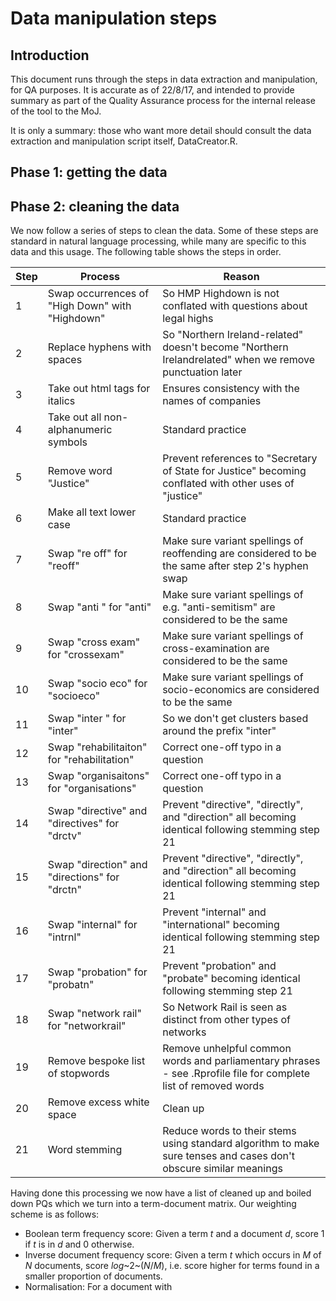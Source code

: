 # Data manipulation steps

## Introduction

This document runs through the steps in data extraction and manipulation, for QA purposes. It is accurate as of 22/8/17, and intended to provide summary as part of the Quality Assurance process for the internal release of the tool to the MoJ.

It is only a summary: those who want more detail should consult the data extraction and manipulation script itself, DataCreator.R.


## Phase 1: getting the data



## Phase 2: cleaning the data

We now follow a series of steps to clean the data. Some of these steps are standard in natural language processing, while many are specific to this data and this usage. The following table shows the steps in order.

| Step | Process                                          | Reason                                                                                                                |
| ---- | ------------------------------------------------ | --------------------------------------------------------------------------------------------------------------------- |
| 1    | Swap occurrences of "High Down" with "Highdown"  | So HMP Highdown is not conflated with questions about legal highs                                                     |
| 2    | Replace hyphens with spaces                      | So "Northern Ireland-related" doesn't become "Northern Irelandrelated" when we remove punctuation later               |
| 3    | Take out html tags for italics                   | Ensures consistency with the names of companies                                                                       |
| 4    | Take out all non-alphanumeric symbols            | Standard practice                                                                                                     |
| 5    | Remove word "Justice"                            | Prevent references to "Secretary of State for Justice" becoming conflated with other uses of "justice"                |
| 6    | Make all text lower case                         | Standard practice                                                                                                     |
| 7    | Swap "re off" for "reoff"                        | Make sure variant spellings of reoffending are considered to be the same after step 2's hyphen swap                   |
| 8    | Swap "anti " for "anti"                          | Make sure variant spellings of e.g. "anti-semitism" are considered to be the same                                     |
| 9    | Swap "cross exam" for "crossexam"                | Make sure variant spellings of cross-examination are considered to be the same                                        |
| 10   | Swap "socio eco" for "socioeco"                  | Make sure variant spellings of socio-economics are considered to be the same                                          |
| 11   | Swap "inter " for "inter"                        | So we don't get clusters based around the prefix "inter"                                                              |
| 12   | Swap "rehabilitaiton" for "rehabilitation"       | Correct one-off typo in a question                                                                                    |
| 13   | Swap "organisaitons" for "organisations"         | Correct one-off typo in a question                                                                                    |
| 14   | Swap "directive" and "directives" for "drctv"    | Prevent "directive", "directly", and "direction" all becoming identical following stemming step 21                    |
| 15   | Swap "direction" and "directions" for "drctn"    | Prevent "directive", "directly", and "direction" all becoming identical following stemming step 21                    |
| 16   | Swap "internal" for "intrnl"                     | Prevent "internal" and "international" becoming identical following stemming step 21                                  |
| 17   | Swap "probation" for "probatn"                   | Prevent "probation" and "probate" becoming identical following stemming step 21                                       |
| 18   | Swap "network rail" for "networkrail"            | So Network Rail is seen as distinct from other types of networks                                                      |
| 19   | Remove bespoke list of stopwords                 | Remove unhelpful common words and parliamentary phrases - see .Rprofile file for complete list of removed words       |
| 20   | Remove excess white space                        | Clean up                                                                                                              |
| 21   | Word stemming                                    | Reduce words to their stems using standard algorithm to make sure tenses and cases don't obscure similar meanings     |

Having done this processing we now have a list of cleaned up and boiled down PQs which we turn into a term-document matrix. Our weighting scheme is as follows:

 * Boolean term frequency score: Given a term *t* and a document *d*, score 1 if *t* is in *d* and 0 otherwise.
 * Inverse document frequency score: Given a term *t* which occurs in *M* of *N* documents, score *log*~2~(*N*/*M*), i.e. score higher for terms found in a smaller proportion of documents.
 * Normalisation: For a document with 

 